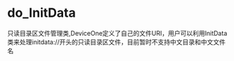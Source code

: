 # do_InitData
只读目录区文件管理类,DeviceOne定义了自己的文件URI，用户可以利用InitData类来处理initdata://开头的只读目录区文件，目前暂时不支持中文目录和中文文件名
